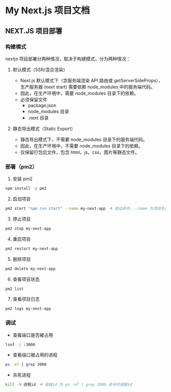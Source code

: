 # My Next.js 项目文档

## NEXT.JS 项目部署

### 构建模式

nextjs 项目部署分两种情况，取决于构建模式，分为两种情况：

1. 默认模式（SSR/混合渲染）

   - Next.js 默认模式下（含服务端渲染 API 路由或 getServerSideProps），生产服务器 (next start) 需要依赖 node_modules 中的服务端代码。
   - 因此，在生产环境中，需要 node_modules 目录下的依赖。
   - 必须保留文件
     - package.json
     - node_modules 目录
     - .next 目录

2. 静态导出模式（Static Export）
   - 静态导出模式下，不需要 node_modules 目录下的服务端代码。
   - 因此，在生产环境中，不需要 node_modules 目录下的依赖。
   - 仅保留打包后文件，包含 html，js，css，图片等静态文件。

### 部署（pm2）

1. 安装 pm2

```bash
npm install -g pm2
```

2. 启动项目

```bash
pm2 start "npm run start" --name my-next-app  # 启动命令，--name 为项目名称
```

3. 停止项目

```bash
pm2 stop my-next-app
```

4. 重启项目

```bash
pm2 restart my-next-app
```

5. 删除项目

```bash
pm2 delete my-next-app
```

6. 查看项目状态

```bash
pm2 list
```

7. 查看项目日志

```bash
pm2 logs my-next-app
```

### 调试

- 查看端口是否被占用

```bash
lsof -i :3000
```

- 查看端口被占用的进程

```bash
ps -ef | grep 3000
```

- 杀死进程

```bash
kill -9 进程id  # 进程id 为 ps -ef | grep 3000 命令的进程id
```
